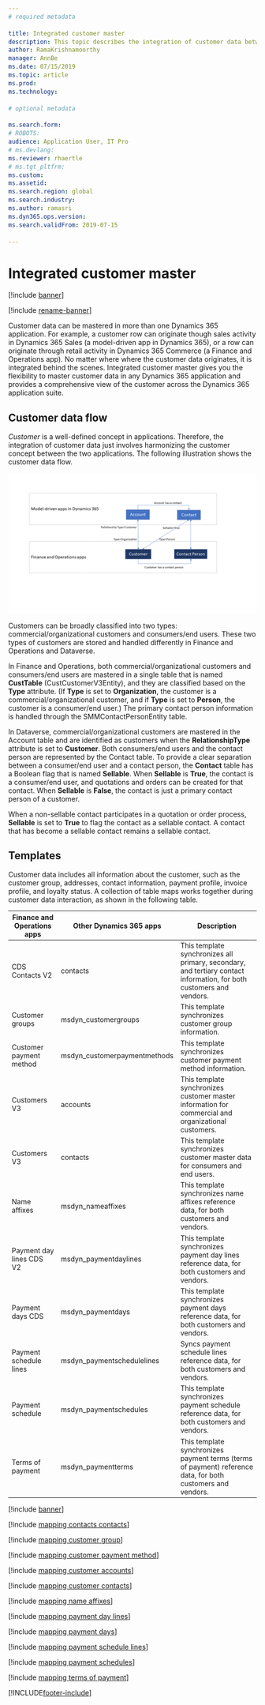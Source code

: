 ```yaml
---
# required metadata

title: Integrated customer master
description: This topic describes the integration of customer data between Finance and Operations and Dataverse.
author: RamaKrishnamoorthy 
manager: AnnBe
ms.date: 07/15/2019
ms.topic: article
ms.prod: 
ms.technology: 

# optional metadata

ms.search.form: 
# ROBOTS: 
audience: Application User, IT Pro
# ms.devlang: 
ms.reviewer: rhaertle
# ms.tgt_pltfrm: 
ms.custom: 
ms.assetid: 
ms.search.region: global
ms.search.industry: 
ms.author: ramasri
ms.dyn365.ops.version: 
ms.search.validFrom: 2019-07-15

---
```


# Integrated customer master

[!include [banner](../../includes/banner.md)]

[!include [rename-banner](~/includes/cc-data-platform-banner.md)]


Customer data can be mastered in more than one Dynamics 365 application. For example, a customer row can originate though sales activity in Dynamics 365 Sales (a model-driven app in Dynamics 365), or a row can originate through retail activity in Dynamics 365 Commerce (a Finance and Operations app). No matter where where the customer data originates, it is integrated behind the scenes. Integrated customer master gives you the flexibility to master customer data in any Dynamics 365 application and provides a comprehensive view of the customer across the Dynamics 365 application suite.

## Customer data flow

*Customer* is a well-defined concept in applications. Therefore, the integration of customer data just involves harmonizing the customer concept between the two applications. The following illustration shows the customer data flow.

![Customer data flow](media/dual-write-customer-data-flow.png)

Customers can be broadly classified into two types: commercial/organizational customers and consumers/end users. These two types of customers are stored and handled differently in Finance and Operations and Dataverse.

In Finance and Operations, both commercial/organizational customers and consumers/end users are mastered in a single table that is named **CustTable** (CustCustomerV3Entity), and they are classified based on the **Type** attribute. (If **Type** is set to **Organization**, the customer is a commercial/organizational customer, and if **Type** is set to **Person**, the customer is a consumer/end user.) The primary contact person information is handled through the SMMContactPersonEntity table.

In Dataverse, commercial/organizational customers are mastered in the Account table and are identified as customers when the **RelationshipType** attribute is set to **Customer**. Both consumers/end users and the contact person are represented by the Contact table. To provide a clear separation between a consumer/end user and a contact person, the **Contact** table has a Boolean flag that is named **Sellable**. When **Sellable** is **True**, the contact is a consumer/end user, and quotations and orders can be created for that contact. When **Sellable** is **False**, the contact is just a primary contact person of a customer.

When a non-sellable contact participates in a quotation or order process, **Sellable** is set to **True** to flag the contact as a sellable contact. A contact that has become a sellable contact remains a sellable contact.

## Templates

Customer data includes all information about the customer, such as the customer group, addresses, contact information, payment profile, invoice profile, and loyalty status. A collection of table maps works together during customer data interaction, as shown in the following table.

Finance and Operations apps | Other Dynamics 365 apps         | Description
----------------------------|---------------------------------|------------
CDS Contacts V2             | contacts                        | This template synchronizes all primary, secondary, and tertiary contact information, for both customers and vendors.
Customer groups             | msdyn_customergroups            | This template synchronizes customer group information.
Customer payment method     | msdyn_customerpaymentmethods    | This template synchronizes customer payment method information.
Customers V3                | accounts                        | This template synchronizes customer master information for commercial and organizational customers.
Customers V3                | contacts                        | This template synchronizes customer master data for consumers and end users.
Name affixes                | msdyn_nameaffixes               | This template synchronizes name affixes reference data, for both customers and vendors.
Payment day lines CDS V2    | msdyn_paymentdaylines           | This template synchronizes payment day lines reference data, for both customers and vendors.
Payment days CDS            | msdyn_paymentdays               | This template synchronizes payment days reference data, for both customers and vendors.
Payment schedule lines      | msdyn_paymentschedulelines      | Syncs payment schedule lines reference data, for both customers and vendors.
Payment schedule            | msdyn_paymentschedules          | This template synchronizes payment schedule reference data, for both customers and vendors.
Terms of payment            | msdyn_paymentterms              | This template synchronizes payment terms (terms of payment) reference data, for both customers and vendors.

[!include [banner](../../includes/dual-write-symbols.md)]

[!include [mapping contacts contacts](includes/CDSContactsV2-contacts.md)]

[!include [mapping customer group](includes/CustCustomerGroup-msdyn-customergroups.md)]

[!include [mapping customer payment method](includes/CustomerPaymentMethod-msdyn-customerpaymentmethods.md)]

[!include [mapping customer accounts](includes/CustomersV3-accounts.md)]

[!include [mapping customer contacts](includes/CustomersV3-contacts.md)]

[!include [mapping name affixes](includes/NameAffixes-msdyn-nameaffixes.md)]

[!include [mapping payment day lines](includes/PaymentDayLinesCdsV2-msdyn-paymentdaylines.md)]

[!include [mapping payment days](includes/PaymentDaysCds-msdyn-paymentdays.md)]

[!include [mapping payment schedule lines](includes/PaymentScheduleLines-msdyn-paymentschedulelines.md)]

[!include [mapping payment schedules](includes/PaymentSchedules-msdyn-paymentschedules.md)]

[!include [mapping terms of payment](includes/TermsofPayment-msdyn-paymentterms.md)]


[!INCLUDE[footer-include](../../../../includes/footer-banner.md)]